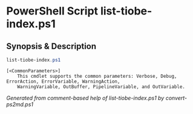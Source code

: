 # PowerShell Script list-tiobe-index.ps1

## Synopsis & Description
```powershell
list-tiobe-index.ps1 

```

```
[<CommonParameters>]
    This cmdlet supports the common parameters: Verbose, Debug, ErrorAction, ErrorVariable, WarningAction, 
    WarningVariable, OutBuffer, PipelineVariable, and OutVariable.
```

*Generated from comment-based help of list-tiobe-index.ps1 by convert-ps2md.ps1*
